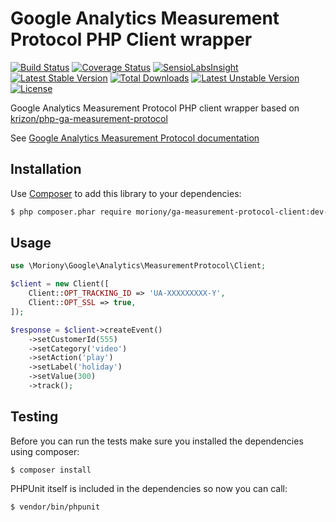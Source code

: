 Google Analytics Measurement Protocol PHP Client wrapper
========================================================================================

[![Build Status](https://travis-ci.org/moriony/ga-measurement-protocol-client.svg?branch=master)](https://travis-ci.org/moriony/ga-measurement-protocol-client)
[![Coverage Status](https://coveralls.io/repos/moriony/ga-measurement-protocol-client/badge.png?branch=master)](https://coveralls.io/r/moriony/ga-measurement-protocol-client?branch=master)
[![SensioLabsInsight](https://insight.sensiolabs.com/projects/27ce943c-f104-4947-bbfa-b6e7f0d3d0f1/mini.png)](https://insight.sensiolabs.com/projects/27ce943c-f104-4947-bbfa-b6e7f0d3d0f1)
[![Latest Stable Version](https://poser.pugx.org/moriony/ga-measurement-protocol-client/v/stable.svg)](https://packagist.org/packages/moriony/ga-measurement-protocol-client) 
[![Total Downloads](https://poser.pugx.org/moriony/ga-measurement-protocol-client/downloads.svg)](https://packagist.org/packages/moriony/ga-measurement-protocol-client) [![Latest Unstable Version](https://poser.pugx.org/moriony/ga-measurement-protocol-client/v/unstable.svg)](https://packagist.org/packages/moriony/ga-measurement-protocol-client) 
[![License](https://poser.pugx.org/moriony/ga-measurement-protocol-client/license.svg)](https://packagist.org/packages/moriony/ga-measurement-protocol-client)

Google Analytics Measurement Protocol PHP client wrapper based on [krizon/php-ga-measurement-protocol](https://github.com/krizon/php-ga-measurement-protocol)

See [Google Analytics Measurement Protocol documentation](https://developers.google.com/analytics/devguides/collection/protocol/v1/devguide)

Installation
-------------------------------------------------------------------------------------------
Use [Composer](http://getcomposer.org/doc/00-intro.md) to add this library to your dependencies:
```bash
$ php composer.phar require moriony/ga-measurement-protocol-client:dev-master
```

Usage
----------------------------------------------------------------------------------------

```php
use \Moriony\Google\Analytics\MeasurementProtocol\Client;

$client = new Client([
    Client::OPT_TRACKING_ID => 'UA-XXXXXXXXX-Y',
    Client::OPT_SSL => true,
]);

$response = $client->createEvent()
    ->setCustomerId(555)
    ->setCategory('video')
    ->setAction('play')
    ->setLabel('holiday')
    ->setValue(300)
    ->track();
```

Testing
----------------------------------------------------------------------------------------

Before you can run the tests make sure you installed the dependencies using composer:

`$ composer install`

PHPUnit itself is included in the dependencies so now you can call:

`$ vendor/bin/phpunit`
